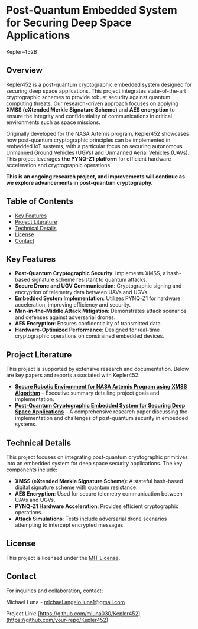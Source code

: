 # Post-Quantum Embedded System for Securing Deep Space Applications 
Kepler-452B

## Overview

Kepler452 is a post-quantum cryptographic embedded system designed for securing deep space applications. This project integrates state-of-the-art cryptographic schemes to provide robust security against quantum computing threats. Our research-driven approach focuses on applying **XMSS (eXtended Merkle Signature Scheme)** and **AES encryption** to ensure the integrity and confidentiality of communications in critical environments such as space missions.

Originally developed for the NASA Artemis program, Kepler452 showcases how post-quantum cryptographic principles can be implemented in embedded IoT systems, with a particular focus on securing autonomous Unmanned Ground Vehicles (UGVs) and Unmanned Aerial Vehicles (UAVs). This project leverages **the PYNQ-Z1 platform** for efficient hardware acceleration and cryptographic operations.

**This is an ongoing research project, and improvements will continue as we explore advancements in post-quantum cryptography.**

## Table of Contents

- [Key Features](#key-features)
- [Project Literature](#project-literature)
- [Technical Details](#technical-details)
- [License](#license)
- [Contact](#contact)

## Key Features

- **Post-Quantum Cryptographic Security**: Implements XMSS, a hash-based signature scheme resistant to quantum attacks.
- **Secure Drone and UGV Communication**: Cryptographic signing and encryption of telemetry data between UAVs and UGVs.
- **Embedded System Implementation**: Utilizes PYNQ-Z1 for hardware acceleration, improving efficiency and security.
- **Man-in-the-Middle Attack Mitigation**: Demonstrates attack scenarios and defenses against adversarial drones.
- **AES Encryption**: Ensures confidentiality of transmitted data.
- **Hardware-Optimized Performance**: Designed for real-time cryptographic operations on constrained embedded devices.

## Project Literature

This project is supported by extensive research and documentation. Below are key papers and reports associated with Kepler452:

- **[Secure Robotic Environment for NASA Artemis Program using XMSS Algorithm](docs/exec_sum.pdf)** – Executive summary detailing project goals and implementation.
- **[Post-Quantum Cryptographic Embedded System for Securing Deep Space Applications](docs/main.pdf)** – A comprehensive research paper discussing the implementation and challenges of post-quantum security in embedded systems.

## Technical Details

This project focuses on integrating post-quantum cryptographic primitives into an embedded system for deep space security applications. The key components include:

- **XMSS (eXtended Merkle Signature Scheme)**: A stateful hash-based digital signature scheme with quantum resistance.
- **AES Encryption**: Used for secure telemetry communication between UAVs and UGVs.
- **PYNQ-Z1 Hardware Acceleration**: Provides efficient cryptographic operations.
- **Attack Simulations**: Tests include adversarial drone scenarios attempting to intercept encrypted messages.

## License

This project is licensed under the [MIT License](docs/LICENSE).

## Contact

For inquiries and collaboration, contact:

Michael Luna - [michael.angelo.luna1@gmail.com](mailto:michael.angelo.luna1@gmail.com)

Project Link: [https://github.com/mluna030/Kepler452](https://github.com/your-repo/Kepler452)

